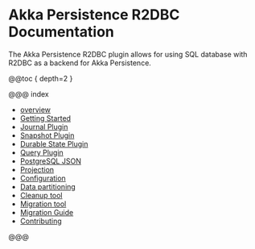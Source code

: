 # Akka Persistence R2DBC Documentation

The Akka Persistence R2DBC plugin allows for using SQL database with R2DBC as a backend for Akka Persistence.

@@toc { depth=2 }

@@@ index

* [overview](overview.md)
* [Getting Started](getting-started.md)
* [Journal Plugin](journal.md)
* [Snapshot Plugin](snapshots.md)
* [Durable State Plugin](durable-state-store.md)
* [Query Plugin](query.md)
* [PostgreSQL JSON](postgres_json.md)
* [Projection](projection.md)
* [Configuration](config.md)
* [Data partitioning](data-partition.md)
* [Cleanup tool](cleanup.md)
* [Migration tool](migration.md)
* [Migration Guide](migration-guide.md)
* [Contributing](contributing.md)

@@@

